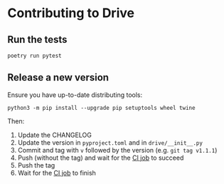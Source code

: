# Contributing to Drive

## Run the tests

    poetry run pytest

## Release a new version

Ensure you have up-to-date distributing tools:

    python3 -m pip install --upgrade pip setuptools wheel twine

Then:

1. Update the CHANGELOG
2. Update the version in `pyproject.toml` and in `drive/__init__.py`
3. Commit and tag with `v` followed by the version (e.g. `git tag v1.1.1`)
4. Push (without the tag) and wait for the [CI job][ci1] to succeed
5. Push the tag
6. Wait for the [CI job][ci2] to finish

[ci1]: https://github.com/bfontaine/drive/actions/workflows/build.yml
[ci2]: https://github.com/bfontaine/drive/actions/workflows/publish.yml
